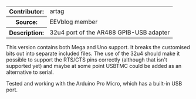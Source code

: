 <table>
  <tr><th>Contributor:</th><td>artag</td></tr>
  <tr><th>Source:</th><td>EEVblog member</td></tr>
  <tr><th>Description:</th><td>32u4 port of the AR488 GPIB-USB adapter</td></tr>
</table>

This version contains both Mega and Uno support. It breaks the customised bits out into separate included files. The use of the 32u4 should make it possible to support the RTS/CTS pins correctly (although that isn't supported yet) and maybe at some point USBTMC could be added as an alternative to serial.

Tested and working with the Arduino Pro Micro, which has a built-in USB port.
